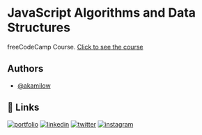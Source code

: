 # JavaScript Algorithms and Data Structures

freeCodeCamp Course. [Click to see the course](https://www.freecodecamp.org/learn/javascript-algorithms-and-data-structures)

## Authors

- [@akamilow](https://github.com/akamilow)

## 🔗 Links
[![portfolio](https://img.shields.io/badge/my_portfolio-000?style=for-the-badge&logo=ko-fi&logoColor=white)](https://camilocastellar.me/)
[![linkedin](https://img.shields.io/badge/linkedin-0A66C2?style=for-the-badge&logo=linkedin&logoColor=white)](https://www.linkedin.com/in/camilocastellar/)
[![twitter](https://img.shields.io/badge/twitter-1DA1F2?style=for-the-badge&logo=twitter&logoColor=white)](https://twitter.com/aka_milow)
[![instagram](https://img.shields.io/badge/instagram-E4405F.svg?style=for-the-badge&logo=instagram&logoColor=white)](https://www.instagram.com/aka.milow/)